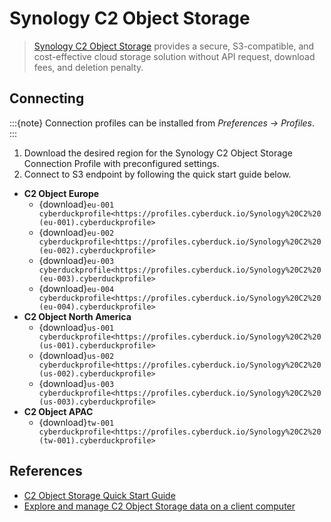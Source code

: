 Synology C2 Object Storage
====

> [Synology C2 Object Storage](https://c2.synology.com/en-global/object-storage/overview) provides a secure, S3-compatible, and cost-effective cloud storage solution without API request, download fees, and deletion penalty.

## Connecting

:::{note}
Connection profiles can be installed from *Preferences → Profiles*.
:::

1. Download the desired region for the Synology C2 Object Storage Connection Profile with preconfigured settings.
2. Connect to S3 endpoint by following the quick start guide below.

- **C2 Object Europe**
  - {download}`eu-001 cyberduckprofile<https://profiles.cyberduck.io/Synology%20C2%20(eu-001).cyberduckprofile>`
  - {download}`eu-002 cyberduckprofile<https://profiles.cyberduck.io/Synology%20C2%20(eu-002).cyberduckprofile>`
  - {download}`eu-003 cyberduckprofile<https://profiles.cyberduck.io/Synology%20C2%20(eu-003).cyberduckprofile>`
  - {download}`eu-004 cyberduckprofile<https://profiles.cyberduck.io/Synology%20C2%20(eu-004).cyberduckprofile>`
- **C2 Object North America** 
  - {download}`us-001 cyberduckprofile<https://profiles.cyberduck.io/Synology%20C2%20(us-001).cyberduckprofile>`
  - {download}`us-002 cyberduckprofile<https://profiles.cyberduck.io/Synology%20C2%20(us-002).cyberduckprofile>`
  - {download}`us-003 cyberduckprofile<https://profiles.cyberduck.io/Synology%20C2%20(us-003).cyberduckprofile>`
- **C2 Object APAC**
  - {download}`tw-001 cyberduckprofile<https://profiles.cyberduck.io/Synology%20C2%20(tw-001).cyberduckprofile>` 

## References

- [C2 Object Storage Quick Start Guide](https://kb.synology.com/en-global/C2/tutorial/Quick_Start_C2_Object_Storage)
- [Explore and manage C2 Object Storage data on a client computer](https://kb.synology.com/en-global/C2/tutorial/C2_Object_Storage_client_device_exploring)
